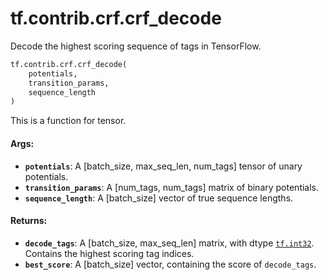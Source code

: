 <div itemscope itemtype="http://developers.google.com/ReferenceObject">
<meta itemprop="name" content="tf.contrib.crf.crf_decode" />
<meta itemprop="path" content="Stable" />
</div>

# tf.contrib.crf.crf_decode

Decode the highest scoring sequence of tags in TensorFlow.

``` python
tf.contrib.crf.crf_decode(
    potentials,
    transition_params,
    sequence_length
)
```

<!-- Placeholder for "Used in" -->

This is a function for tensor.

#### Args:


* <b>`potentials`</b>: A [batch_size, max_seq_len, num_tags] tensor of
          unary potentials.
* <b>`transition_params`</b>: A [num_tags, num_tags] matrix of
          binary potentials.
* <b>`sequence_length`</b>: A [batch_size] vector of true sequence lengths.


#### Returns:


* <b>`decode_tags`</b>: A [batch_size, max_seq_len] matrix, with dtype <a href="../../../tf.md#int32"><code>tf.int32</code></a>.
            Contains the highest scoring tag indices.
* <b>`best_score`</b>: A [batch_size] vector, containing the score of `decode_tags`.
